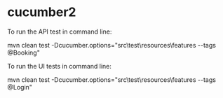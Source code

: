 # cucumber2
To run the API test in command line:

mvn clean test -Dcucumber.options="src\test\resources\features --tags @Booking"

To run the UI tests in command line:

mvn clean test -Dcucumber.options="src\test\resources\features --tags @Login"
